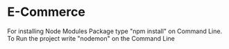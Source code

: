 # E-Commerce
For installing Node Modules Package type "npm install" on Command Line.
To Run the project write "nodemon" on the Command Line 
